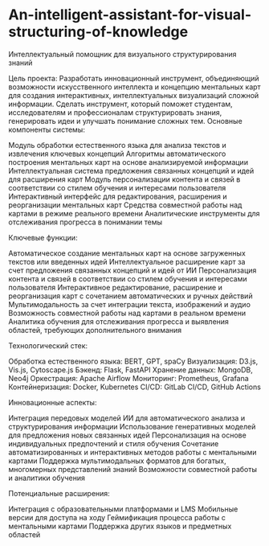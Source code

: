 # An-intelligent-assistant-for-visual-structuring-of-knowledge
Интеллектуальный помощник для визуального структурирования знаний

Цель проекта:
Разработать инновационный инструмент, объединяющий возможности искусственного интеллекта и концепцию ментальных карт для создания интерактивных, интеллектуальных визуализаций сложной информации. Сделать инструмент, который поможет студентам, исследователям и профессионалам структурировать знания, генерировать идеи и улучшать понимание сложных тем.
Основные компоненты системы:

Модуль обработки естественного языка для анализа текстов и извлечения ключевых концепций
Алгоритмы автоматического построения ментальных карт на основе анализируемой информации
Интеллектуальная система предложения связанных концепций и идей для расширения карт
Модуль персонализации контента и связей в соответствии со стилем обучения и интересами пользователя
Интерактивный интерфейс для редактирования, расширения и реорганизации ментальных карт
Средства совместной работы над картами в режиме реального времени
Аналитические инструменты для отслеживания прогресса в понимании темы

Ключевые функции:

Автоматическое создание ментальных карт на основе загруженных текстов или введенных идей
Интеллектуальное расширение карт за счет предложения связанных концепций и идей от ИИ
Персонализация контента и связей в соответствии со стилем обучения и интересами пользователя
Интерактивное редактирование, расширение и реорганизация карт с сочетанием автоматических и ручных действий
Мультимодальность за счет интеграции текста, изображений и аудио
Возможность совместной работы над картами в реальном времени
Аналитика обучения для отслеживания прогресса и выявления областей, требующих дополнительного внимания

Технологический стек:

Обработка естественного языка: BERT, GPT, spaCy
Визуализация: D3.js, Vis.js, Cytoscape.js
Бэкенд: Flask, FastAPI
Хранение данных: MongoDB, Neo4j
Оркестрация: Apache Airflow
Мониторинг: Prometheus, Grafana
Контейнеризация: Docker, Kubernetes
CI/CD: GitLab CI/CD, GitHub Actions

Инновационные аспекты:

Интеграция передовых моделей ИИ для автоматического анализа и структурирования информации
Использование генеративных моделей для предложения новых связанных идей
Персонализация на основе индивидуальных предпочтений и стиля обучения
Сочетание автоматизированных и интерактивных методов работы с ментальными картами
Поддержка мультимодальных форматов для богатых, многомерных представлений знаний
Возможности совместной работы и аналитики обучения

Потенциальные расширения:

Интеграция с образовательными платформами и LMS
Мобильные версии для доступа на ходу
Геймификация процесса работы с ментальными картами
Поддержка других языков и предметных областей
